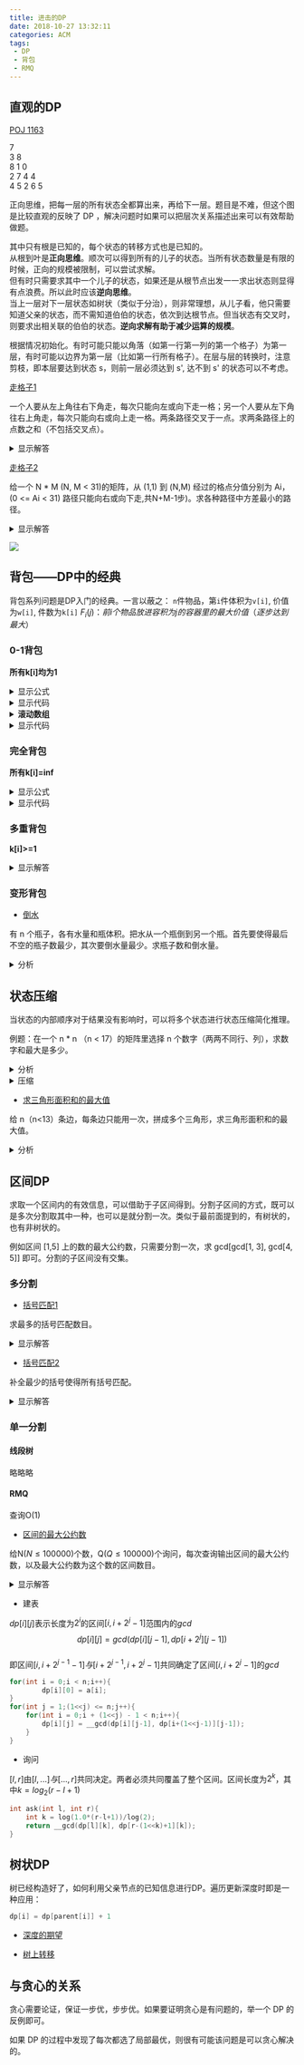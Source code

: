 ```yaml
---
title: 进击的DP
date: 2018-10-27 13:32:11
categories: ACM
tags:
 - DP
 - 背包
 - RMQ
---
```


## 直观的DP
[POJ 1163](http://poj.org/problem?id=1163) 


7  
3   8  
8   1   0  
2   7   4   4  
4   5   2   6   5  


正向思维，把每一层的所有状态全都算出来，再给下一层。题目是不难，但这个图是比较直观的反映了 DP ，解决问题时如果可以把层次关系描述出来可以有效帮助做题。

其中只有根是已知的，每个状态的转移方式也是已知的。  
从根到叶是**正向思维**。顺次可以得到所有的儿子的状态。当所有状态数量是有限的时候，正向的规模被限制，可以尝试求解。  
但有时只需要求其中一个儿子的状态，如果还是从根节点出发一一求出状态则显得有点浪费。所以此时应该**逆向思维**。  
当上一层对下一层状态如树状（类似于分治），则非常理想，从儿子看，他只需要知道父亲的状态，而不需知道伯伯的状态，依次到达根节点。但当状态有交叉时，则要求出相关联的伯伯的状态。**逆向求解有助于减少运算的规模**。

根据情况初始化。有时可能只能以角落（如第一行第一列的第一个格子）为第一层，有时可能以边界为第一层（比如第一行所有格子）。在层与层的转换时，注意剪枝，即本层要达到状态 s，则前一层必须达到 s', 达不到 s' 的状态可以不考虑。

[走格子1](https://vjudge.net/problem/CodeForces-429B)

一个人要从左上角往右下角走，每次只能向左或向下走一格；另一个人要从左下角往右上角走，每次只能向右或向上走一格。两条路径交叉于一点。求两条路径上的点数之和（不包括交叉点）。

<details>
  <summary>显示解答</summary>
![](http://ww1.sinaimg.cn/mw690/006aIx0Cgw1f673xu77irj30bp062wez.jpg)
```cpp
dp[i][j-1][0] + dp[i-1][j][1] + dp[i][j+1][2] + dp[i+1][j][3] 
dp[i][j-1][3] + dp[i-1][j][0] + dp[i][j+1][1] + dp[i+1][j][2]
```
</details>

[走格子2](https://vjudge.net/problem/HDU-5492)  

给一个 N * M (N, M < 31)的矩阵，从 (1,1) 到 (N,M) 经过的格点分值分别为 Ai，(0 <= Ai < 31) 路径只能向右或向下走,共N+M-1步)。求各种路径中方差最小的路径。

<details>
  <summary>显示解答</summary>
其中$A_{avg}={1\over {N+M-1}}\sum A_i$,  
则$\sum 2A_iA_{avg}=2(N+M-1)A_{avg}^2$
$$原式=(N+M−1)[(\sum A_i^2)-(N+M-1)A_{avg}^2]$$$$=(N+M−1)\sum A_i^2-(\sum A_i)^2$$

```cpp
dp[i][j][s]
dp[i-1][j][s-a[i][j]] + a[i][j] * a[i][j]
dp[i][j-1][s-a[i][j]] + a[i][j] * a[i][j]
```
</details>

![](https://gss0.baidu.com/94o3dSag_xI4khGko9WTAnF6hhy/zhidao/pic/item/55e736d12f2eb938b3e61ca1dd628535e4dd6fdd.jpg)

## 背包——DP中的经典
背包系列问题是DP入门的经典。一言以蔽之：
`n`件物品，第`i`件体积为`v[i]`, 价值为`w[i]`, 件数为`k[i]`
$F_i(j)：前i个物品放进容积为j的容器里的最大价值（逐步达到最大）$

### 0-1背包
**所有k[i]均为1**

<details>
  <summary>显示公式</summary>
$$F_i(j)=
\begin{cases}
F_{i-1}(j) &&\text{$V_i > j >= 0$}\\
max\{F_{i-1}(j),F_\color{red}{i-1}(j-V_i)+W_i\} &&\text{$C>=j>=V_i$}
\end{cases}
$$
</details>
<details>
  <summary>显示代码</summary>
```cpp
for(int i = 0;i < n;i++)
    for(int j = v[i];j <= C;j++)
        dp[j] = max(dp[j], dp[j-v[i]]+w[i]);
```
</details>
<details>
  <summary><b>滚动数组</b></summary>
```cpp
for(int i = 0;i < n;i++) {
    memcpy(temp, dp, sizeof(dp));
    for(int j = v[i];j <= C;j++)
        dp[j] = max(dp[j], temp[j-v[i]]+w[i]);
}
```
</details>
<details>
  <summary>显示代码</summary>
```cpp
for(int i = 0;i < n;i++)
    for(int j = C;j >= v[i];j--)
        dp[j] = max(dp[j], dp[j-v[i]]+w[i]);
```
</details>

### 完全背包
**所有k[i]=inf**
<details>
  <summary>显示公式</summary>
$$F_i(j)=
\begin{cases}
F_{i-1}(j) &&\text{$V_i > j >= 0$}\\
max\{F_{i-1}(j),F_\color{red}{i}(j-V_i)+W_i\} &&\text{$C>=j>=V_i$}
\end{cases}
$$
</details>
<details>
  <summary>显示代码</summary>
```cpp
for(int i = 0;i < n;i++)
    for(int j = v[i];j <= C;j++)
        dp[j] = max(dp[j], dp[j-v[i]]+w[i]);
```
</details>

### 多重背包
**k[i]>=1**
<details>
  <summary>显示解答</summary>
1. 化为0-1背包，则共有 $\sum k_i$ 件物品，当物品件数多时可能会超时。  
2. 二进制拆分。将k拆为 $1,2,4,...,2^p, k-2^{p+1}+1$,  
p 为最大的满足该式的值。可知它们可以组合出在 1 到 k 范围内的所有数字。则只要将一件物品拆分成这样的 p+2 件物品，化为 0-1 背包。**注意每件物品重量、价值等比例扩大。**
```cpp
for(int i = 0;i < n;i++)
{
    int m = 1;
    while(k[i] > 0)
    {
        if(m > k[i]) m = k[i];
        k[i] -= m;
        for(int j = C;j >= v[i];j--)
            dp[j] = max(dp[j], dp[j-v[i]]);
        m <<= 1;
    }
}
```
3. 单调队列优化
</details>

### 变形背包
- [倒水](https://vjudge.net/problem/CodeForces-730J)

有 n 个瓶子，各有水量和瓶体积。把水从一个瓶倒到另一个瓶。首先要使得最后不空的瓶子数最少，其次要倒水量最少。求瓶子数和倒水量。

<details>
  <summary>分析</summary>
1. 确定瓶子数。  
对瓶子的体积排序，前 km 个瓶子体积 V 恰好不小于总水量之和 wt ，则 km 即为最少的瓶子数。  
2. 确定倒水量  
`dp[i][j][k]`表示前 i 个瓶子选取 k 个（且第 i 个为所选第 k 个），使得 k 个瓶子体积和为 j ，可以容纳的最大水量。  
先求出在 `dp[n-1][wt~V][km]` 的 `max`，再用 `wt-max` 即答案。  

由于轮换，可降维到 `dp[j][k]`。  
另外通过 `reach[j][k]` 表示是否可到达该状态。
`j`, `k` 的两层循环位置可调换，答案不变。但是一种比另一种速度快一倍，这个问题组原课有解释。  
由于是0-1背包，须注意 `j`, `k` 是循环递减来遍历，否则就是完全背包了。  
</details>

## 状态压缩

当状态的内部顺序对于结果没有影响时，可以将多个状态进行状态压缩简化推理。

例题：在一个 n * n （n < 17）的矩阵里选择 n 个数字（两两不同行、列），求数字和最大是多少。


<details>
  <summary>分析</summary>
逐行考虑。在考虑第 i 行的第 j 列 是否要取时，先观察第 j 列 上是否已经取了数字。至于第 j 列上取的数字是第几行的，则不需要考虑。所有关于第 j 列上放了数字的状态，都可以压缩到一起。
</details>

<details>
  <summary>压缩</summary>
定义：逐行选择，并且用一个n位的二进制数表示各列的选择情况。比如00101表示已经选择了两行，第三列、第五列被选择了。   
a[i][j] 表示第i行、第j列的数值；   
F[s] 表示状态 s （用二进制表示）选取的最大值。

递推关系：每个二进制状态从前几个相关状态转换而来。比如01101由00101、01001、01100转化过来，即：   
```cpp
F[01101] = max(F[00101]+a[3][2], F[01001]+a[3][3], F[01100]+a[3][5])   
```
初始每个F都是0；   
最后要求的就是F[111111(n-1个1)]。   
s 可顺次枚举下去，不用担心子状态还未被计算。因为每个s某位少一个1时，必小于s，即该状态已经得到。

</details>

- [求三角形面积和的最大值](https://vjudge.net/problem/HDU-5135)

给 n（n<13）条边，每条边只能用一次，拼成多个三角形，求三角形面积和的最大值。
<details>
  <summary>分析</summary>
1~2^12 只有 4096，对每个数二进制分解，第 i 位为 1 则用这条边。 
预处理出所有的数位和为 3 的倍数的状态。 
</details>

## 区间DP

求取一个区间内的有效信息，可以借助于子区间得到。分割子区间的方式，既可以是多次分割取其中一种，也可以是就分割一次。类似于最前面提到的，有树状的，也有非树状的。

例如区间 [1,5] 上的数的最大公约数，只需要分割一次，求 gcd[gcd[1, 3], gcd[4, 5]] 即可。分割的子区间没有交集。


### 多分割

- [括号匹配1](http://poj.org/problem?id=2955)  

求最多的括号匹配数目。

<details>
  <summary>显示解答</summary>
枚举每种区间长度。
`dp[i][j]`代表`str[i...j]`区间内最多的合法括号数

状态转移方程：

```cpp
if((str[i]=='(' && str[j]==')') || (str[i]=='[' && str[j]==']'))
     dp[i][j] = dp[i+1][j-1] + 2;
for(int k = i;k < j;k++)
    dp[i][j] = max{ dp[i][k] + dp[k+1][j] };
```
</details>


- [括号匹配2](http://poj.org/problem?id=1141)  

补全最少的括号使得所有括号匹配。

<details>
  <summary>显示解答</summary>
  `v[i][j]`记录`dp[i][j]`取最大值时的情况：  
-1表示`str[i]`与`str[j]`相互匹配；其余表示`dp[i][j]`取最大值时的k值，`str[i]`与`str[k]`相互匹配。

打印过程递归：

```cpp
void draw(int x, int y){
    if(x > y) return;
    if(x == y){
        if(str[x] == '(' || str[x] == ')') printf("()");
        else printf("[]");
        return;
    }
    if(v[x][y] == -1){
        printf("%c", str[x]);
        draw(x+1, y-1);
        printf("%c", str[y]);
        return;
    }
    draw(x, v[x][y]);
    draw(v[x][y]+1, y);
}
```
</details>

### 单一分割

#### 线段树

略略略

#### RMQ 

查询O(1)

- [区间的最大公约数](http://acm.hdu.edu.cn/showproblem.php?pid=5726)

给N($N\le 100000$)个数，Q($Q\le 100000$)个询问，每次查询输出区间的最大公约数，以及最大公约数为这个数的区间数目。

<details>
  <summary>显示解答</summary>
  查询次数很多，要做预处理，用map<最大公约数,区间数>存下来，实现O(1)的查询。  
预处理发现对于同一左端点的区间而言，右端点越靠右，区间gcd单调递减。因此可以固定左端点，二分右端点，找到gcd突变的右端点，确定对于同一gcd的区间数目。为了查询得更快，用ST表(RMQ)存下区间gcd，只要O(1)即可查询得到区间gcd。

对于这题还不够，需要继续进行优化。
</details>

- 建表

$dp[i][j]$表示长度为$2^i$的区间$[i,i+2^j-1]$范围内的$gcd$  
$$dp[i][j]=gcd(dp[i][j-1], dp[i+2^j][j-1])$$  
即区间$[i,i+2^{j-1}-1]与[i+2^{j-1},i+2^j-1]$共同确定了区间$[i,i+2^j-1]$的$gcd$  

```cpp
for(int i = 0;i < n;i++){
        dp[i][0] = a[i];
}
for(int j = 1;(1<<j) <= n;j++){
    for(int i = 0;i + (1<<j) - 1 < n;i++){
        dp[i][j] = __gcd(dp[i][j-1], dp[i+(1<<j-1)][j-1]);
    }
}
```
- 询问

$[l,r]$由$[l,...]与[...,r]$共同决定。两者必须共同覆盖了整个区间。区间长度为$2^k$，其中$k=log_2(r-l+1)$

```cpp
int ask(int l, int r){
    int k = log(1.0*(r-l+1))/log(2);
    return __gcd(dp[l][k], dp[r-(1<<k)+1][k]);
}
```

## 树状DP

树已经构造好了，如何利用父亲节点的已知信息进行DP。遍历更新深度时即是一种应用：
```cpp
dp[i] = dp[parent[i]] + 1
```

- [深度的期望](https://vjudge.net/problem/CodeForces-697D)

- [树上转移](https://vjudge.net/problem/CodeForces-697C)


## 与贪心的关系

贪心需要论证，保证一步优，步步优。如果要证明贪心是有问题的，举一个 DP 的反例即可。

如果 DP 的过程中发现了每次都选了局部最优，则很有可能该问题是可以贪心解决的。